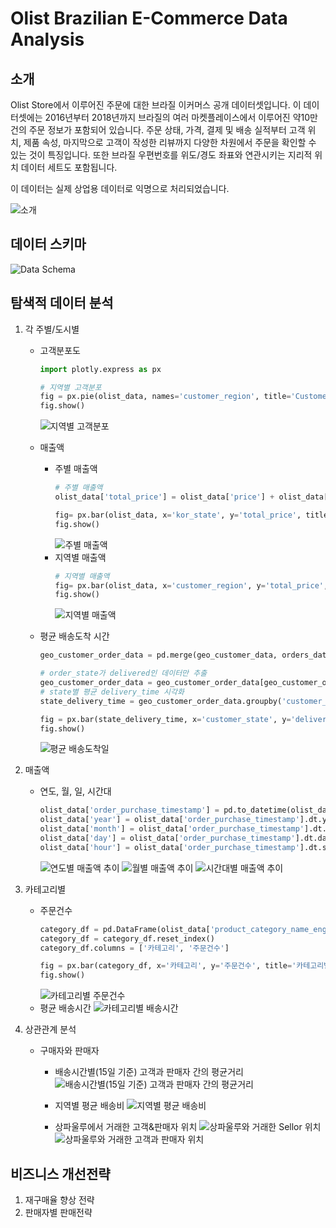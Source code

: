 # Olist Brazilian E-Commerce Data Analysis

## 소개
Olist Store에서 이루어진 주문에 대한 브라질 이커머스 공개 데이터셋입니다. 이 데이터셋에는 2016년부터 2018년까지 브라질의 여러 마켓플레이스에서 이루어진 약10만 건의 주문 정보가 포함되어 있습니다. 주문 상태, 가격, 결제 및 배송 실적부터 고객 위치, 제품 속성, 마지막으로 고객이 작성한 리뷰까지 다양한 차원에서 주문을 확인할 수 있는 것이 특징입니다. 또한 브라질 우편번호를 위도/경도 좌표와 연관시키는 지리적 위치 데이터 세트도 포함됩니다.

이 데이터는 실제 상업용 데이터로 익명으로 처리되었습니다.

![소개](https://github.com/SUNGMYEONGGI/image/blob/main/Olist%20Introduce.png?raw=true)

## 데이터 스키마
![Data Schema](https://i.imgur.com/HRhd2Y0.png)

## 탐색적 데이터 분석
1. 각 주별/도시별 
    - 고객분포도
        ```python
        import plotly.express as px

        # 지역별 고객분포
        fig = px.pie(olist_data, names='customer_region', title='Customer Region Distributions')
        fig.show()
        ```
        ![지역별 고객분포](https://github.com/SUNGMYEONGGI/image/blob/main/%EC%A7%80%EC%97%AD%EB%B3%84%20%EA%B3%A0%EA%B0%9D%EB%B6%84%ED%8F%AC.png?raw=true)

    - 매출액
        - 주별 매출액
            ```python
            # 주별 매출액
            olist_data['total_price'] = olist_data['price'] + olist_data['freight_value']

            fig= px.bar(olist_data, x='kor_state', y='total_price', title='Total Sales by State')
            fig.show()
            ```
            ![주별 매출액](https://github.com/SUNGMYEONGGI/image/blob/main/%E1%84%8C%E1%85%AE%E1%84%87%E1%85%A7%E1%86%AF%E1%84%86%E1%85%A2%E1%84%8E%E1%85%AE%E1%86%AF%E1%84%8B%E1%85%A2%E1%86%A8.png?raw=true)
        - 지역별 매출액
            ```python
            # 지역별 매출액
            fig= px.bar(olist_data, x='customer_region', y='total_price', title='Total Sales by Region')
            fig.show()
            ```
            ![지역별 매출액](https://github.com/SUNGMYEONGGI/image/blob/main/%EC%A7%80%EC%97%AD%EB%B3%84%20%EB%A7%A4%EC%B6%9C%EC%95%A1.png?raw=true)
    - 평균 배송도착 시간
        ```python
        geo_customer_order_data = pd.merge(geo_customer_data, orders_data, on='customer_id')

        # order_state가 delivered인 데이터만 추출
        geo_customer_order_data = geo_customer_order_data[geo_customer_order_data['order_status'] == 'delivered']
        # state별 평균 delivery_time 시각화
        state_delivery_time = geo_customer_order_data.groupby('customer_state')['delivery_time'].mean().reset_index()

        fig = px.bar(state_delivery_time, x='customer_state', y='delivery_time', color='delivery_time', title='State별 평균 배송시간')
        fig.show()
        ```
        ![평균 배송도착일](https://github.com/SUNGMYEONGGI/image/blob/main/%EC%A3%BC%EB%B3%84%20%ED%8F%89%EA%B7%A0%20%EB%B0%B0%EC%86%A1%EC%8B%9C%EA%B0%84.png?raw=true)

2. 매출액
    - 연도, 월, 일, 시간대
        ```python
        olist_data['order_purchase_timestamp'] = pd.to_datetime(olist_data['order_purchase_timestamp'])
        olist_data['year'] = olist_data['order_purchase_timestamp'].dt.year
        olist_data['month'] = olist_data['order_purchase_timestamp'].dt.month
        olist_data['day'] = olist_data['order_purchase_timestamp'].dt.day
        olist_data['hour'] = olist_data['order_purchase_timestamp'].dt.strftime('%H:%M:%S')
        ```
        ![연도별 매출액 추이](https://github.com/SUNGMYEONGGI/image/blob/main/%EB%A7%A4%EC%B6%9C%EC%95%A1%20%EC%B6%94%EC%9D%B4.png?raw=true)
        ![월별 매출액 추이](https://github.com/SUNGMYEONGGI/image/blob/main/%EC%9B%94%EB%B3%84%20%EB%A7%A4%EC%B6%9C%EC%95%A1.png?raw=true)
        ![시간대별 매출액 추이](https://github.com/SUNGMYEONGGI/image/blob/main/%EC%8B%9C%EA%B0%84%EB%8C%80%EB%B3%84%20%EB%A7%A4%EC%B6%9C%EC%95%A1.png?raw=true)

3. 카테고리별
    - 주문건수
        ```python
        category_df = pd.DataFrame(olist_data['product_category_name_english'].value_counts())
        category_df = category_df.reset_index()
        category_df.columns = ['카테고리', '주문건수']

        fig = px.bar(category_df, x='카테고리', y='주문건수', title='카테고리별 주문 건수')
        fig.show()
        ```
        ![카테고리별 주문건수](https://github.com/SUNGMYEONGGI/image/blob/main/%EC%B9%B4%ED%85%8C%EA%B3%A0%EB%A6%AC%EB%B3%84%20%EC%A3%BC%EB%AC%B8%EA%B1%B4%EC%88%98.png?raw=true)
    - 평균 배송시간
        ![카테고리별 배송시간](https://github.com/SUNGMYEONGGI/image/blob/main/%E1%84%8F%E1%85%A1%E1%84%90%E1%85%A6%E1%84%80%E1%85%A9%E1%84%85%E1%85%B5%E1%84%87%E1%85%A7%E1%86%AF%20%E1%84%87%E1%85%A2%E1%84%89%E1%85%A9%E1%86%BC%E1%84%89%E1%85%B5%E1%84%80%E1%85%A1%E1%86%AB.png?raw=true)


4. 상관관계 분석
    - 구매자와 판매자
        - 배송시간별(15일 기준) 고객과 판매자 간의 평균거리
        ![배송시간별(15일 기준) 고객과 판매자 간의 평균거리](https://github.com/SUNGMYEONGGI/image/blob/main/%EB%B0%B0%EC%86%A1%20%EC%8B%9C%EA%B0%84%EB%B3%84%20%EA%B3%A0%EA%B0%9D%EA%B3%BC%ED%8C%90%EB%A7%A4%EC%9E%90%20%EA%B0%84%20%ED%8F%89%EA%B7%A0%EA%B1%B0%EB%A6%AC.png?raw=true)

        - 지역별 평균 배송비
        ![지역별 평균 배송비](https://github.com/SUNGMYEONGGI/image/blob/main/%EC%A7%80%EC%97%AD%EB%B3%84%20%ED%8F%89%EA%B7%A0%20%EB%B0%B0%EC%86%A1%EB%B9%84.png?raw=true)
        
        - 상파울루에서 거래한 고객&판매자 위치
        ![상파울루와 거래한 Sellor 위치](https://github.com/SUNGMYEONGGI/image/blob/main/%E1%84%89%E1%85%A1%E1%86%BC%E1%84%91%E1%85%A1%E1%84%8B%E1%85%AE%E1%86%AF%E1%84%85%E1%85%AE%E1%84%8B%E1%85%AA%20%E1%84%80%E1%85%A5%E1%84%85%E1%85%A2%E1%84%92%E1%85%A1%E1%86%AB%20Sellor%20%E1%84%8B%E1%85%B1%E1%84%8E%E1%85%B5.png?raw=true)
        ![상파울루와 거래한 고객과 판매자 위치](https://github.com/SUNGMYEONGGI/image/blob/main/%E1%84%89%E1%85%A1%E1%86%BC%E1%84%91%E1%85%A1%E1%84%8B%E1%85%AE%E1%86%AF%E1%84%85%E1%85%AE%E1%84%8B%E1%85%AA%20%E1%84%80%E1%85%A5%E1%84%85%E1%85%A2%E1%84%92%E1%85%A1%E1%86%AB%20%E1%84%80%E1%85%A9%E1%84%80%E1%85%A2%E1%86%A8%E1%84%80%E1%85%AA%20%E1%84%91%E1%85%A1%E1%86%AB%E1%84%86%E1%85%A2%E1%84%8C%E1%85%A1%20%E1%84%8B%E1%85%B1%E1%84%8E%E1%85%B5.png?raw=true)
        
## 비즈니스 개선전략
1. 재구매율 향상 전략
2. 판매자별 판매전략